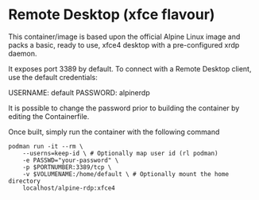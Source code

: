 # Remote Desktop (xfce flavour)
This container/image is based upon the official Alpine Linux image and packs a basic, ready to use, xfce4 desktop with a pre-configured xrdp daemon.

It exposes port 3389 by default. To connect with a Remote Desktop client, use the default credentials:

USERNAME: default
PASSWORD: alpinerdp

It is possible to change the password prior to building the container by editing the Containerfile.

Once built, simply run the container with the following command

```
podman run -it --rm \
    --userns=keep-id \ # Optionally map user id (rl podman)
    -e PASSWD="your-password" \
    -p $PORTNUMBER:3389/tcp \
    -v $VOLUMENAME:/home/default \ # Optionally mount the home directory
    localhost/alpine-rdp:xfce4
```